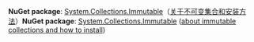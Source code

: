 <span data-ttu-id="ac49c-101">**NuGet package**: [System.Collections.Immutable](http://go.microsoft.com/fwlink/?LinkId=318047)（[关于不可变集合和安装方法](/dotnet/api/system.collections.immutable#Remarks)）</span><span class="sxs-lookup"><span data-stu-id="ac49c-101">**NuGet package**: [System.Collections.Immutable](http://go.microsoft.com/fwlink/?LinkId=318047) ([about immutable collections and how to install](/dotnet/api/system.collections.immutable#Remarks))</span></span>
